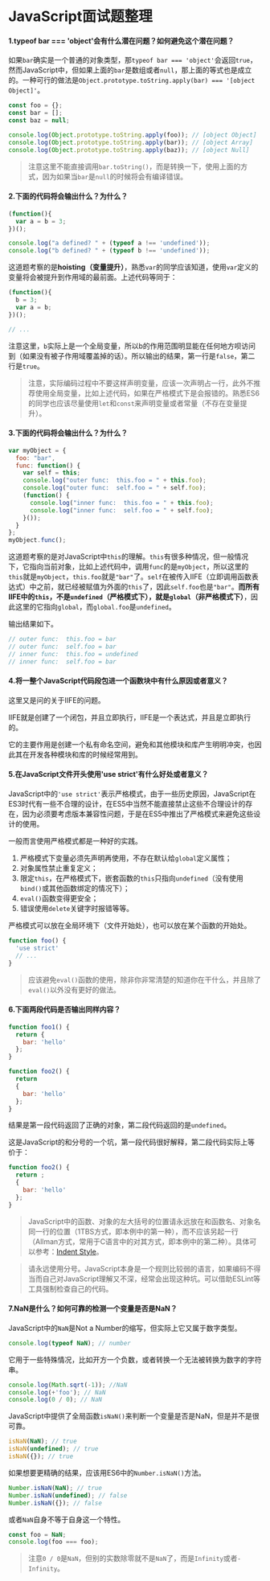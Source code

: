 # JavaScript面试题整理

#### 1.typeof bar === 'object'会有什么潜在问题？如何避免这个潜在问题？

如果```bar```确实是一个普通的对象类型，那```typeof bar === 'object'```会返回```true```，然而JavaScript中，但如果上面的```bar```是数组或者```null```，那上面的等式也是成立的。一种可行的做法是```Object.prototype.toString.apply(bar) === '[object Object]'```。

```javascript
const foo = {};
const bar = [];
const baz = null;

console.log(Object.prototype.toString.apply(foo)); // [object Object]
console.log(Object.prototype.toString.apply(bar)); // [object Array]
console.log(Object.prototype.toString.apply(baz)); // [object Null]
```

>注意这里不能直接调用```bar.toString()```，而是转换一下，使用上面的方式，因为如果当```bar```是```null```的时候将会有编译错误。

#### 2.下面的代码将会输出什么？为什么？

```javascript
(function(){
  var a = b = 3;
})();

console.log("a defined? " + (typeof a !== 'undefined'));
console.log("b defined? " + (typeof b !== 'undefined'));
```

这道题考察的是**hoisting（变量提升）**，熟悉```var```的同学应该知道，使用```var```定义的变量将会被提升到作用域的最前面。上述代码等同于：

```javascript
(function(){
  b = 3;
  var a = b;
})();

// ...
```

注意这里，```b```实际上是一个全局变量，所以b的作用范围明显能在任何地方呗访问到（如果没有被子作用域覆盖掉的话）。所以输出的结果，第一行是```false```，第二行是```true```。

>注意，实际编码过程中不要这样声明变量，应该一次声明占一行，此外不推荐使用全局变量，比如上述代码，如果在严格模式下是会报错的。熟悉ES6的同学也应该尽量使用```let```和```const```来声明变量或者常量（不存在变量提升）。

#### 3.下面的代码将会输出什么？为什么？

```javascript
var myObject = {
  foo: "bar",
  func: function() {
    var self = this;
    console.log("outer func:  this.foo = " + this.foo);
    console.log("outer func:  self.foo = " + self.foo);
    (function() {
      console.log("inner func:  this.foo = " + this.foo);
      console.log("inner func:  self.foo = " + self.foo);
    }());
  }
};
myObject.func();
```

这道题考察的是对JavaScript中```this```的理解。```this```有很多种情况，但一般情况下，它指向当前对象，比如上述代码中，调用```func```的是```myObject```，所以这里的```this```就是```myObject```，```this.foo```就是```"bar"```了。```self```在被传入IIFE（立即调用函数表达式）中之前，就已经被赋值为外面的```this```了，因此```self.foo```也是```"bar"```。**而所有IIFE中的```this```，不是```undefined```（严格模式下），就是```global```（非严格模式下）**，因此这里的它指向```global```，而```global.foo```是```undefined```。

输出结果如下。

```javascript
// outer func:  this.foo = bar
// outer func:  self.foo = bar
// inner func:  this.foo = undefined
// inner func:  self.foo = bar
```

#### 4.将一整个JavaScript代码段包进一个函数块中有什么原因或者意义？

这里又是问的关于IIFE的问题。

IIFE就是创建了一个闭包，并且立即执行，IIFE是一个表达式，并且是立即执行的。

它的主要作用是创建一个私有命名空间，避免和其他模块和库产生明明冲突，也因此其在开发各种模块和库的时候经常用到。

#### 5.在JavaScript文件开头使用'use strict'有什么好处或者意义？

JavaScript中的```'use strict'```表示严格模式，由于一些历史原因，JavaScript在ES3时代有一些不合理的设计，在ES5中当然不能直接禁止这些不合理设计的存在，因为必须要考虑版本兼容性问题，于是在ES5中推出了严格模式来避免这些设计的使用。

一般而言使用严格模式都是一种好的实践。

1. 严格模式下变量必须先声明再使用，不存在默认给```global```定义属性；
2. 对象属性禁止重复定义；
3. 限定```this```，在严格模式下，嵌套函数的```this```只指向```undefined```（没有使用```bind()```或其他函数绑定的情况下）；
4. ```eval()```函数变得更安全；
5. 错误使用```delete```关键字时报错等等。

严格模式可以放在全局环境下（文件开始处），也可以放在某个函数的开始处。

```javascript
function foo() {
  'use strict'
  // ...
}
```

>应该避免```eval()```函数的使用，除非你非常清楚的知道你在干什么，并且除了```eval()```以外没有更好的做法。

#### 6.下面两段代码是否输出同样内容？

```javascript
function foo1() {
  return {
    bar: 'hello'
  };
}
```

```javascript
function foo2() {
  return
  {
    bar: 'hello'
  };
}
```

结果是第一段代码返回了正确的对象，第二段代码返回的是```undefined```。

这是JavaScript的和分号的一个坑，第一段代码很好解释，第二段代码实际上等价于：

```javascript
function foo2() {
  return ;
  {
    bar: 'hello'
  };
}
```

>JavaScript中的函数、对象的左大括号的位置请永远放在和函数名、对象名同一行的位置（1TBS方式，即本例中的第一种），而不应该另起一行（Allman方式，常用于C语言中的对其方式，即本例中的第二种）。具体可以参考：[Indent Style](https://en.wikipedia.org/wiki/Indent_style#Placement_of_braces)。

>请永远使用分号。JavaScript本身是一个规则比较弱的语言，如果编码不得当而自己对JavaScript理解又不深，经常会出现这种坑。可以借助ESLint等工具强制检查自己的代码。

#### 7.NaN是什么？如何可靠的检测一个变量是否是NaN？

JavaScript中的```NaN```是Not a Number的缩写，但实际上它又属于数字类型。

```javascript
console.log(typeof NaN); // number
```

它用于一些特殊情况，比如开方一个负数，或者转换一个无法被转换为数字的字符串。

```javascript
console.log(Math.sqrt(-1)); //NaN
console.log(+'foo'); // NaN
console.log(0 / 0); // NaN
```

JavaScript中提供了全局函数```isNaN()```来判断一个变量是否是NaN，但是并不是很可靠。

```javascript
isNaN(NaN); // true
isNaN(undefined); // true
isNaN({}); // true
```

如果想要更精确的结果，应该用ES6中的```Number.isNaN()```方法。

```javascript
Number.isNaN(NaN); // true
Number.isNaN(undefined); // false
Number.isNaN({}); // false
```

或者```NaN```自身不等于自身这一个特性。

```javascript
const foo = NaN;
console.log(foo === foo);
```

>注意```0 / 0```是```NaN```，但别的实数除零就不是```NaN```了，而是```Infinity```或者```-Infinity```。